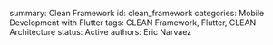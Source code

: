 summary: Clean Framework
id: clean_framework
categories: Mobile Development with Flutter
tags: CLEAN Framework, Flutter, CLEAN Architecture
status:  Active
authors: Eric Narvaez
